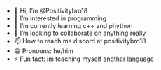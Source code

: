 - 👋 Hi, I’m @Positivitybro18
- 👀 I’m interested in programming
- 🌱 I’m currently learning c++ and phython
- 💞️ I’m looking to collaborate on anything really
- 📫 How to reach me discord at positivitybro18
- 😄 Pronouns: he/him
- ⚡ Fun fact: im teaching myself another language 
<!---
Positivitybro18/Positivitybro18 is a ✨ special ✨ repository because its `README.md` (this file) appears on your GitHub profile.
You can click the Preview link to take a look at your changes.
--->

